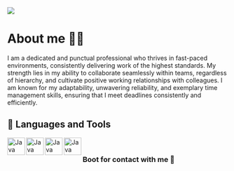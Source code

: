 <img src=https://media3.giphy.com/media/v1.Y2lkPTc5MGI3NjExZWx5NDNyYjhsdmJjeTc1bDUyc24yM2U4aW5heTVnZ2x4YzJ6eHhwMCZlcD12MV9pbnRlcm5hbF9naWZfYnlfaWQmY3Q9Zw/E3cZowYkfP22dz1s37/giphy.gif>

# About me 🧑‍💻
I am a dedicated and punctual professional who thrives in fast-paced environments, consistently delivering work of the highest standards. My strength lies in my ability to collaborate seamlessly within teams, regardless of hierarchy, and cultivate positive working relationships with colleagues. I am known for my adaptability, unwavering reliability, and exemplary time management skills, ensuring that I meet deadlines consistently and efficiently.

## 🧰 Languages and Tools
<img align="left" alt="Java" width="40px" style="padding-rigth:15px;" src="https://github.com/K1taSun/K1taSun/assets/143649497/28e183d7-7e29-45bc-9d24-55e85df2381f"/>
<img align="left" alt="Java" width="40px" style="padding-rigth:15px;" src="https://github.com/K1taSun/K1taSun/assets/143649497/26af1303-97e1-4270-bdbe-c30b9b935383"/>
<img align="left" alt="Java" width="40px" style="padding-rigth:15px;" src="https://github.com/K1taSun/K1taSun/assets/143649497/b09d741c-803b-42f8-aead-3f0ddc608cd7"/>
<img align="left" alt="Java" width="40px" style="padding-rigth:15px;" src="https://github.com/K1taSun/K1taSun/assets/143649497/41425814-ecf7-461c-8028-45c2b87a96b9"/>
<br/>

### Boot for contact with me  🤖

















